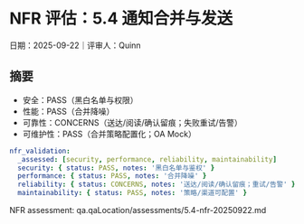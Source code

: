 # NFR 评估：5.4 通知合并与发送

日期：2025-09-22｜评审人：Quinn

## 摘要

- 安全：PASS（黑白名单与权限）
- 性能：PASS（合并降噪）
- 可靠性：CONCERNS（送达/阅读/确认留痕；失败重试/告警）
- 可维护性：PASS（合并策略配置化；OA Mock）

```yaml
nfr_validation:
  _assessed: [security, performance, reliability, maintainability]
  security: { status: PASS, notes: '黑白名单与鉴权' }
  performance: { status: PASS, notes: '合并降噪' }
  reliability: { status: CONCERNS, notes: '送达/阅读/确认留痕；重试/告警' }
  maintainability: { status: PASS, notes: '策略/渠道可配置' }
```

NFR assessment: qa.qaLocation/assessments/5.4-nfr-20250922.md

